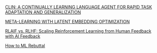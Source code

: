 [CLIN: A CONTINUALLY LEARNING LANGUAGE AGENT FOR RAPID TASK ADAPTATION AND GENERALIZATION](https://arxiv.org/pdf/2310.10134)

[META-LEARNING WITH  LATENT EMBEDDING OPTIMIZATION](https://arxiv.org/pdf/1807.05960)

[RLAIF vs. RLHF: Scaling Reinforcement Learning from Human Feedback with AI Feedback](https://arxiv.org/pdf/2309.00267)

[How to ML Rebuttal](https://docs.google.com/document/d/1cdEypaZXnJ10IckV49iBXEl27gCFnwEhQfLr680Fv18/edit?tab=t.0#heading=h.mt80mhtvp84q)

